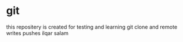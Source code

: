 # git
this repositery is created for testing and learning git clone and remote writes pushes
ilqar salam